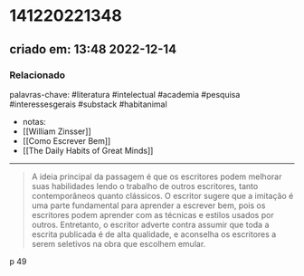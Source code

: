 # 141220221348
## criado em: 13:48 2022-12-14

### Relacionado
palavras-chave: #literatura #intelectual #academia #pesquisa #interessesgerais #substack #habitanimal 
- notas: 
- [[William Zinsser]]
- [[Como Escrever Bem]]
- [[The Daily Habits of Great Minds]]
---
>A ideia principal da passagem é que os escritores podem melhorar suas habilidades lendo o trabalho de outros escritores, tanto contemporâneos quanto clássicos. O escritor sugere que a imitação é uma parte fundamental para aprender a escrever bem, pois os escritores podem aprender com as técnicas e estilos usados por outros. Entretanto, o escritor adverte contra assumir que toda a escrita publicada é de alta qualidade, e aconselha os escritores a serem seletivos na obra que escolhem emular.

p 49